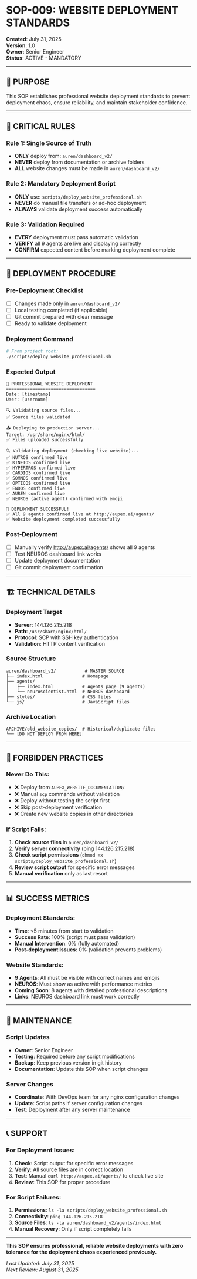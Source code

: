 # SOP-009: WEBSITE DEPLOYMENT STANDARDS

**Created**: July 31, 2025  
**Version**: 1.0  
**Owner**: Senior Engineer  
**Status**: ACTIVE - MANDATORY

---

## 🎯 **PURPOSE**

This SOP establishes professional website deployment standards to prevent deployment chaos, ensure reliability, and maintain stakeholder confidence.

---

## 🚨 **CRITICAL RULES**

### **Rule 1: Single Source of Truth**
- **ONLY** deploy from: `auren/dashboard_v2/`
- **NEVER** deploy from documentation or archive folders
- **ALL** website changes must be made in `auren/dashboard_v2/`

### **Rule 2: Mandatory Deployment Script**
- **ONLY** use: `scripts/deploy_website_professional.sh`
- **NEVER** do manual file transfers or ad-hoc deployment
- **ALWAYS** validate deployment success automatically

### **Rule 3: Validation Required**
- **EVERY** deployment must pass automatic validation
- **VERIFY** all 9 agents are live and displaying correctly
- **CONFIRM** expected content before marking deployment complete

---

## 🔧 **DEPLOYMENT PROCEDURE**

### **Pre-Deployment Checklist**
- [ ] Changes made only in `auren/dashboard_v2/`
- [ ] Local testing completed (if applicable)
- [ ] Git commit prepared with clear message
- [ ] Ready to validate deployment

### **Deployment Command**
```bash
# From project root:
./scripts/deploy_website_professional.sh
```

### **Expected Output**
```
🚀 PROFESSIONAL WEBSITE DEPLOYMENT
==================================
Date: [timestamp]
User: [username]

🔍 Validating source files...
✅ Source files validated

📤 Deploying to production server...
Target: /usr/share/nginx/html/
✅ Files uploaded successfully

🔍 Validating deployment (checking live website)...
✅ NUTROS confirmed live
✅ KINETOS confirmed live
✅ HYPERTROS confirmed live
✅ CARDIOS confirmed live
✅ SOMNOS confirmed live
✅ OPTICOS confirmed live
✅ ENDOS confirmed live
✅ AUREN confirmed live
✅ NEUROS (active agent) confirmed with emoji

🎉 DEPLOYMENT SUCCESSFUL!
✅ All 9 agents confirmed live at http://aupex.ai/agents/
✅ Website deployment completed successfully
```

### **Post-Deployment**
- [ ] Manually verify http://aupex.ai/agents/ shows all 9 agents
- [ ] Test NEUROS dashboard link works
- [ ] Update deployment documentation
- [ ] Git commit deployment confirmation

---

## 🏗️ **TECHNICAL DETAILS**

### **Deployment Target**
- **Server**: 144.126.215.218
- **Path**: `/usr/share/nginx/html/`
- **Protocol**: SCP with SSH key authentication
- **Validation**: HTTP content verification

### **Source Structure**
```
auren/dashboard_v2/           # MASTER SOURCE
├── index.html               # Homepage
├── agents/
│   ├── index.html           # Agents page (9 agents)
│   └── neuroscientist.html  # NEUROS dashboard
├── styles/                  # CSS files
└── js/                      # JavaScript files
```

### **Archive Location**
```
ARCHIVE/old_website_copies/  # Historical/duplicate files
└── [DO NOT DEPLOY FROM HERE]
```

---

## 🚫 **FORBIDDEN PRACTICES**

### **Never Do This:**
- ❌ Deploy from `AUPEX_WEBSITE_DOCUMENTATION/`
- ❌ Manual `scp` commands without validation
- ❌ Deploy without testing the script first
- ❌ Skip post-deployment verification
- ❌ Create new website copies in other directories

### **If Script Fails:**
1. **Check source files** in `auren/dashboard_v2/`
2. **Verify server connectivity** (ping 144.126.215.218)
3. **Check script permissions** (`chmod +x scripts/deploy_website_professional.sh`)
4. **Review script output** for specific error messages
5. **Manual verification** only as last resort

---

## 📊 **SUCCESS METRICS**

### **Deployment Standards:**
- **Time**: <5 minutes from start to validation
- **Success Rate**: 100% (script must pass validation)
- **Manual Intervention**: 0% (fully automated)
- **Post-deployment Issues**: 0% (validation prevents problems)

### **Website Standards:**
- **9 Agents**: All must be visible with correct names and emojis
- **NEUROS**: Must show as active with performance metrics
- **Coming Soon**: 8 agents with detailed professional descriptions
- **Links**: NEUROS dashboard link must work correctly

---

## 🔄 **MAINTENANCE**

### **Script Updates**
- **Owner**: Senior Engineer
- **Testing**: Required before any script modifications
- **Backup**: Keep previous version in git history
- **Documentation**: Update this SOP when script changes

### **Server Changes**
- **Coordinate**: With DevOps team for any nginx configuration changes
- **Update**: Script paths if server configuration changes
- **Test**: Deployment after any server maintenance

---

## 📞 **SUPPORT**

### **For Deployment Issues:**
1. **Check**: Script output for specific error messages
2. **Verify**: All source files are in correct location
3. **Test**: Manual `curl http://aupex.ai/agents/` to check live site
4. **Review**: This SOP for proper procedure

### **For Script Failures:**
1. **Permissions**: `ls -la scripts/deploy_website_professional.sh`
2. **Connectivity**: `ping 144.126.215.218`
3. **Source Files**: `ls -la auren/dashboard_v2/agents/index.html`
4. **Manual Recovery**: Only if script completely fails

---

**This SOP ensures professional, reliable website deployments with zero tolerance for the deployment chaos experienced previously.**

*Last Updated: July 31, 2025*  
*Next Review: August 31, 2025* 